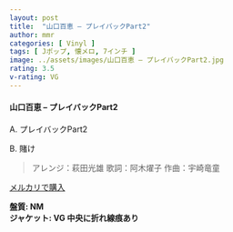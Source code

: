 ```yaml
---
layout: post
title:  "山口百恵 – プレイバックPart2"
author: mmr
categories: [ Vinyl ]
tags: [ Jポップ, 懐メロ, 7インチ ]
image: ../assets/images/山口百恵 – プレイバックPart2.jpg
rating: 3.5
v-rating: VG
---
```


#### 山口百恵 – プレイバックPart2

A. プレイバックPart2

B. 賭け 

> アレンジ：萩田光雄
歌詞：阿木燿子
作曲：宇崎竜童

[メルカリで購入](https://jp.mercari.com/item/m52674329822)

<div class="mt-4 mb-4 d-flex align-items-center">
<strong class="mr-1">盤質: NM</strong>
</div>
<div class="mt-4 mb-4 d-flex align-items-center">
<strong class="mr-1">ジャケット: VG 中央に折れ線痕あり</strong>
</div>
